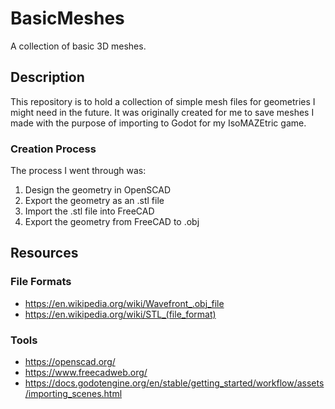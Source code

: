 # BasicMeshes
A collection of basic 3D meshes.

## Description
This repository is to hold a collection of simple mesh files for geometries I might need in the future.
It was originally created for me to save meshes I made with the purpose of importing to Godot for my IsoMAZEtric game.

### Creation Process
The process I went through was:
1. Design the geometry in OpenSCAD
2. Export the geometry as an .stl file
3. Import the .stl file into FreeCAD
4. Export the geometry from FreeCAD to .obj

## Resources
### File Formats
- https://en.wikipedia.org/wiki/Wavefront_.obj_file
- https://en.wikipedia.org/wiki/STL_(file_format)
### Tools
- https://openscad.org/
- https://www.freecadweb.org/
- https://docs.godotengine.org/en/stable/getting_started/workflow/assets/importing_scenes.html

